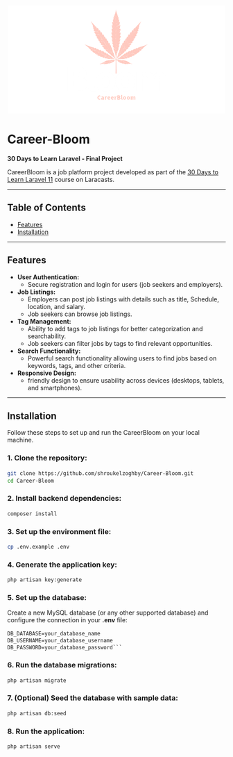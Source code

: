 <p align="center">
  <a href="https://github.com/shroukelzoghby/Career-Bloom.git" target="_blank">
    <img src="public/git-assets/logogit.png" alt="CareerBloom">
  </a>
</p>

# Career-Bloom

**30 Days to Learn Laravel - Final Project**

CareerBloom is a job platform project developed as part of the [30 Days to Learn Laravel 11](https://laracasts.com/series/30-days-to-learn-laravel-11) course on Laracasts.

---
## Table of Contents

- [Features](#features)
- [Installation](#installation)

---

## Features
- **User Authentication:**
    - Secure registration and login for users (job seekers and employers).
- **Job Listings:**
    - Employers can post job listings with details such as title, Schedule, location, and salary.
    - Job seekers can browse job listings.
- **Tag Management:**
    - Ability to add tags to job listings for better categorization and searchability.
    - Job seekers can filter jobs by tags to find relevant opportunities.
- **Search Functionality:**
    - Powerful search functionality allowing users to find jobs based on keywords, tags, and other criteria.
- **Responsive Design:**
    - friendly design to ensure usability across devices (desktops, tablets, and smartphones).
---


## Installation

Follow these steps to set up and run the CareerBloom on your local machine.

### 1. Clone the repository:

```bash
git clone https://github.com/shroukelzoghby/Career-Bloom.git
cd Career-Bloom
``` 

### 2. Install backend dependencies:

```bash
composer install
```

### 3. Set up the environment file:

```bash
cp .env.example .env
```
### 4. Generate the application key:

```bash
php artisan key:generate
```
### 5. Set up the database:
Create a new MySQL database (or any other supported database) and configure the connection in your **.env** file:

```env
DB_DATABASE=your_database_name
DB_USERNAME=your_database_username
DB_PASSWORD=your_database_password```
```
### 6. Run the database migrations:

```bash
php artisan migrate
```
### 7. (Optional) Seed the database with sample data:

```bash
php artisan db:seed
```

### 8. Run the application:

```bash
php artisan serve
```
